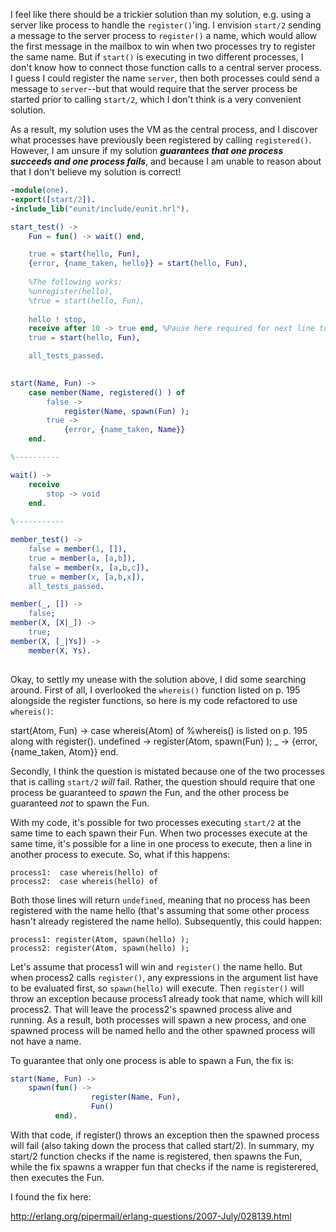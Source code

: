 I feel like there should be a trickier solution than my solution, e.g. using a server like process to handle the `register()`'ing.  I envision `start/2` sending a message to the server process to `register()` a name, which would allow the first message in the mailbox to win when two processes try to register the same name.  But if `start()` is executing in two different processes, I don't know how to connect those function calls to a central server process.  I guess I could register the name `server`, then both processes could send a message to `server`--but that would require that the server process be started prior to calling `start/2`, which I don't think is a very convenient solution. 

As a result, my solution uses the VM as the central process, and I discover what processes have previously been registered by calling `registered()`.  However, I am unsure if my solution ***guarantees that one process succeeds and one process fails***, and because I am unable to reason about that I don't believe my solution is correct!


```erlang
-module(one).
-export([start/2]).
-include_lib("eunit/include/eunit.hrl").

start_test() ->
    Fun = fun() -> wait() end,

    true = start(hello, Fun),
    {error, {name_taken, hello}} = start(hello, Fun),
    
    %The following works:
    %unregister(hello),
    %true = start(hello, Fun),
    
    hello ! stop,
    receive after 10 -> true end, %Pause here required for next line to work 
    true = start(hello, Fun),

    all_tests_passed.
     

start(Name, Fun) ->
    case member(Name, registered() ) of
        false ->
            register(Name, spawn(Fun) );
        true ->
            {error, {name_taken, Name}}
    end.

%----------

wait() ->                        
    receive
        stop -> void
    end.
        
%-----------

member_test() ->
    false = member(1, []),
    true = member(a, [a,b]),
    false = member(x, [a,b,c]),
    true = member(x, [a,b,x]),
    all_tests_passed.

member(_, []) ->
    false;
member(X, [X|_]) ->
    true;
member(X, [_|Ys]) ->
    member(X, Ys).
    
```

Okay, to settly my unease with the solution above, I did some searching around.  First of all, I overlooked the `whereis()` function listed on p. 195 alongside the register functions, so here is my code refactored to use `whereis()`:

start(Atom, Fun) ->
    case whereis(Atom) of  %whereis() is listed on p. 195 along with register().
        undefined ->
            register(Atom, spawn(Fun) );
        _ ->
            {error, {name_taken, Atom}}
    end.

Secondly, I think the question is mistated because one of the two processes that is calling `start/2` *will* fail.  Rather, the question should require that one process be guaranteed to *spawn* the Fun, and the other process be guaranteed *not* to spawn the Fun.

With my code, it's possible for two processes executing `start/2` at the same time to each spawn their Fun.  When two processes execute at the same time, it's possible for a line in one process to execute, then a line in another process to execute.  So, what if this happens:

    process1:  case whereis(hello) of 
    process2:  case whereis(hello) of

Both those lines will return `undefined`, meaning that no process has been registered with the name hello (that's assuming that some other process hasn't already registered the name hello).  Subsequently, this could happen:

    process1: register(Atom, spawn(hello) );
    process2: register(Atom, spawn(hello) ); 

Let's assume that process1 will win and `register()` the name hello.  But when process2 calls `register()`, any expressions in the argument list have to be evaluated first, so `spawn(hello)` will execute.  Then `register()` will throw an exception because process1 already took that name, which will kill process2.  That will leave the process2's spawned process alive and running.  As a result, both processes will spawn a new process, and one spawned process will be named hello and the other spawned process will not have a name.

To guarantee that only one process is able to spawn a Fun, the fix is:

```erlang
start(Name, Fun) ->
    spawn(fun() ->
                  register(Name, Fun),
                  Fun()
          end).
```

With that code, if register() throws an exception then the spawned process will fail (also taking down the process that called start/2).  In summary, my start/2 function checks if the name is registered, then spawns the Fun, while the fix spawns a wrapper fun that checks if the name is registerered, then executes the Fun.

I found the fix here:

http://erlang.org/pipermail/erlang-questions/2007-July/028139.html


        
